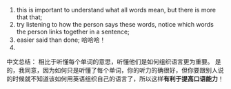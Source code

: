 1. this is important to understand what all words mean, but there is more that that;
2. try listening to how the person says these words, notice which words the person links together in a sentence;
3.  easier said than done; 哈哈哈！
4. 
中文总结：
相比于听懂每个单词的意思，听懂他们是如何组织语言更为重要。
是的，我同意，因为如何只是听懂了每个单词，你的听力的确很好，但你要跟别人说的时候就不知道该如何用英语组织自己的语言了，所以这样**有利于提高口语能力**！
